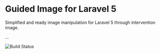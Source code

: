 # Guided Image for Laravel 5

Simplified and ready image manipulation for Laravel 5 through intervention image.

... 

![Build Status](https://img.shields.io/circleci/project/ReliQArts/laravel-guided-image.svg?style=flat-square)